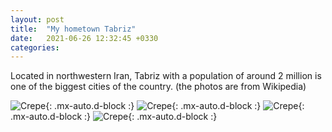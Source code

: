 ```yaml
---
layout: post
title:  "My hometown Tabriz"
date:   2021-06-26 12:32:45 +0330
categories:
---
```


Located in northwestern Iran, Tabriz with a population of around 2 million is one of the biggest cities of the country. (the photos are from Wikipedia)

![Crepe](https://upload.wikimedia.org/wikipedia/commons/thumb/f/f1/Tabriz_university_2009.jpg/1280px-Tabriz_university_2009.jpg){: .mx-auto.d-block :}
![Crepe](https://upload.wikimedia.org/wikipedia/commons/thumb/a/a6/Tabriz_Municipality.jpg/1280px-Tabriz_Municipality.jpg){: .mx-auto.d-block :}
![Crepe](https://upload.wikimedia.org/wikipedia/commons/thumb/8/8f/Arg1.jpg/1280px-Arg1.jpg){: .mx-auto.d-block :}
![Crepe](https://upload.wikimedia.org/wikipedia/commons/thumb/5/51/Shah_gulu.jpg/1920px-Shah_gulu.jpg){: .mx-auto.d-block :}

